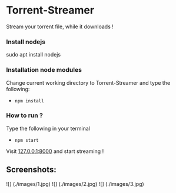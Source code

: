 # Torrent-Streamer
Stream your torrent file, while it downloads !

### Install nodejs
sudo apt install nodejs

### Installation node modules
Change current working directory to Torrent-Streamer and type the following:
+ `npm install`

### How to run ?
Type the following in your terminal
+ `npm start`

Visit [127.0.0.1:8000](http://127.0.0.1:8000) and start streaming !

## Screenshots:

![] (./images/1.jpg)
![] (./images/2.jpg)
![] (./images/3.jpg)
